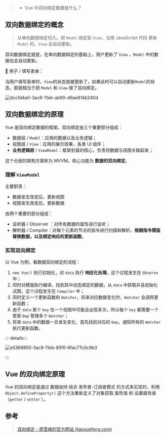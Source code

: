 > + Vue 中双向绑定数据是什么？





## 双向数据绑定的概念

> 从单向数据绑定切入。把 `Model` 绑定到 `View`，当用 JavaScript 代码 更新 `Model` 时，`View` 会自动更新。

双向数据绑定就是，在单向数据绑定的基础上，用户更新了 `View` ，`Model` 中的数据也会自动更新。



🌰 例子 / 填写表单：

当用户填写表单时，`View`的状态就被更新了，如果此时可以自动更新`Model`的状态，那就相当于把 `Model` 和 `View` 做了双向绑定。

![dcc1d4a0-3ac9-11eb-ab90-d9ae814b240d](https://cdn.jsdelivr.net/gh/simon1uo/image-flow@master/image/zrKWfh.png)



## 双向数据绑定的原理

Vue 是双向绑定数据的框架。双向绑定由三个重要部分组成：

+ 数据层 / `Model`：应用的数据以及业务逻辑；
+ 视图层 / `View`：应用的展示效果，各类 UI 组件；
+ **业务逻辑层** / `ViewModel`：框架封装的核心，负责将数据与视图关联起来；

这个分层的架构方案称为 MVVM。核心功能为 **数据的双向绑定**。



### 理解 `ViewModel`

主要职责：

+ 数据发生改变后，更新视图
+ 视图发生改变后，更新数据

由两个重要的部分组成：

+ 监听器 / Observer ：对所有数据的属性进行监听；
+ 解析器 / Compiler：对每个元素的节点的指令进行扫描和解析，**根据指令模版替换数据，以及绑定响应的更新函数**。



### 实现双向绑定

以 Vue 为例，看数据双向绑定的流程：

1. `new Vue()` 执行初始化，对 `data` 执行 **响应化处理**。这个过程发生在 `Observe` 中；
2. 同时对模版执行编译，找到其中动态绑定的数据，从 `data` 中获取并且初始化试图，这个过程发生在 `Compiler` 中；
3. 同时定义一个更新函数和 `Watcher`，将来对应数据变化时，`Watcher` 会调用更新函数；
4. 由于 `data` 某个 `key` 在一个视图中可能会出现多次，所以每个 `key` 都需要一个管家 `Dep` 管理多个 `Watcher`；
5. 将来 `data` 中的数据一旦发生变化，首先找到对应的 `Dep`，通知所有的 `Watcher` 执行更新函数。

::: details:::

![e5369850-3ac9-11eb-85f6-6fac77c0c9b3](https://cdn.jsdelivr.net/gh/simon1uo/image-flow@master/image/4ZsBxc.png)

:::



## Vue 的双向绑定原理

Vue 的双向绑定是通过 数据劫持 结合 发布者-订阅者模式 的方式来实现的，利用 `Object.defineProperty()` 这个方法重新定义了对象获取 属性值 和 设置属性值（`getter` / `setter` ）。





## 参考

> [双向绑定 - 廖雪峰的官方网站 (liaoxuefeng.com)](https://www.liaoxuefeng.com/wiki/1022910821149312/1109527162256416)